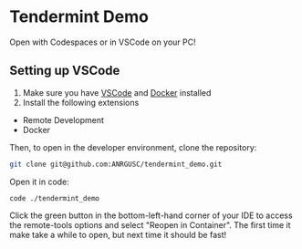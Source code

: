# Tendermint Demo

Open with Codespaces or in VSCode on your PC!

## Setting up VSCode
1. Make sure you have [VSCode](https://code.visualstudio.com/) and [Docker](https://docs.docker.com/get-docker/) installed
1. Install the following extensions
  - Remote Development
  - Docker 

Then, to open in the developer environment, clone the repository:
```bash
git clone git@github.com:ANRGUSC/tendermint_demo.git
```

Open it in code:
```
code ./tendermint_demo
```

Click the green button in the bottom-left-hand corner of your IDE to access the remote-tools options and select "Reopen in Container".
The first time it make take a while to open, but next time it should be fast!


